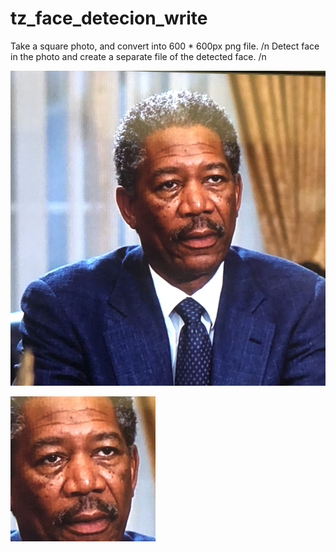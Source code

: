 # tz_face_detecion_write

Take a square photo, and convert into 600 * 600px png file. /n
Detect face in the photo and create a separate file of the detected face. /n

![original](https://github.com/tztechno/tz_face_detecion_write/blob/main/IMG_0355.png?raw=true "original")

![detected](https://github.com/tztechno/tz_face_detecion_write/blob/main/IMG_0355_246_128.png?raw=true "detected")

